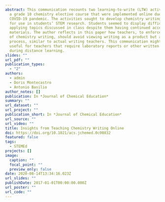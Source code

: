 ```yaml
---
abstract: This communication recounts two learning-to-write (LTW) activities in
  a grade 10 chemistry elective course that were implemented online due to the
  COVID-19 pandemic. The activities sought to develop chemistry writing skill
  for use in students’ STEM research. Students seemed to display difficulty in
  applying topics discussed in class despite them having continued access to the
  materials. The author reflects in this paper how teachers, to enforce learning
  of chemistry writing, should avoid viewing writing as a product but as a
  process, similar to actual writing teachers. This communication might be
  useful for teachers that require laboratory reports or other written work
  during distance learning.
slides: ""
url_pdf: ""
publication_types:
  - "2"
authors:
  - admin
  - Doris Montecastro
  - Antonio Basilio
author_notes: []
publication: In *Journal of Chemical Education*
summary: ""
url_dataset: ""
url_project: ""
publication_short: In *Journal of Chemical Education*
url_source: ""
url_video: ""
title: Insights from Teaching Chemistry Writing Online
doi: https://doi.org/10.1021/acs.jchemed.0c00832
featured: false
tags:
  - STEMEd
projects: []
image:
  caption: ""
  focal_point: ""
  preview_only: false
date: 2020-08-14T13:34:16.023Z
url_slides: ""
publishDate: 2017-01-01T00:00:00.000Z
url_poster: ""
url_code: ""
---
```

